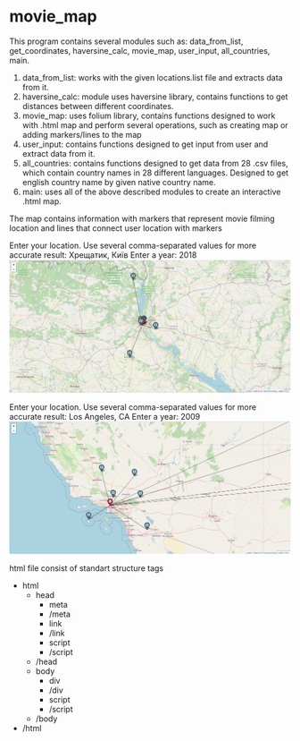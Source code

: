 # movie_map
This program contains several modules such as: data_from_list, get_coordinates, haversine_calc, movie_map, user_input, all_countries, main.
1. data_from_list: works with the given locations.list file and extracts data from it.
2. haversine_calc: module uses haversine library, contains functions to get distances between different coordinates.
3. movie_map: uses folium library, contains functions designed to work with .html map and perform several operations, such as creating map or adding markers/lines to the map
4. user_input: contains functions designed to get input from user and extract data from it.
5. all_countries: contains functions designed to get data from 28 .csv files, which contain country names in 28 different languages. Designed to get english country name by given native country name.
6. main: uses all of the above described modules to create an interactive .html map.

The map contains information with markers that represent movie filming location and lines that connect user location with markers

Enter your location. Use several comma-separated values for more accurate result: Хрещатик, Київ
Enter a year: 2018
![movie map](https://github.com/Michael-Data-Science-spec/movie_map/blob/main/image_2021-02-14_20-20-01.png?raw=true)

Enter your location. Use several comma-separated values for more accurate result: Los Angeles, CA
Enter a year: 2009
![movie map](https://github.com/Michael-Data-Science-spec/movie_map/blob/main/image_2021-02-15_11-13-55.png?raw=true)

html file consist of standart structure tags
* html
  * head
    * meta
    * /meta
    * link
    * /link
    * script
    * /script
  * /head
  * body
    * div
    * /div
    * script
    * /script
  * /body
* /html
